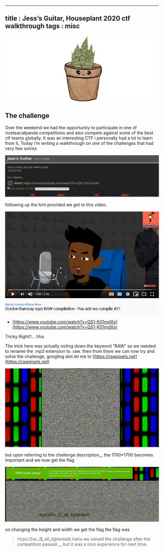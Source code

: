 
---
title : Jess’s Guitar, Houseplant 2020 ctf walkthrough
tags : misc
---

![](/img/houseplant/logo.png)

## The challenge

Over the weekend we had the opportunity to participate in one of riceteacatpanda competitions and also compete against some of the best ctf teams globally.
It was an interesting CTF i personally had a lot to learn from it,
Today i’m writing a walkthrough on one of the challenges that had very few solves

![](/img/houseplant/chall.png)

following up the hint provided we got to this video.

![](/img/houseplant/youtube.png)

- [https://www.youtube.com/watch?v=QS1-K01mdXs](https://www.youtube.com/watch?v=QS1-K01mdXs)

Tricky Right!!… hha

The trick here was actually noting down the keyword “RAW” so we needed to rename the .mp3 extension to .raw. then from there we can now try and solve the challenge,
googling alot let me to [https://rawpixels.net](https://rawpixels.net)

![](/img/houseplant/rawpixels.png)

but upon referring to the challenge description,,, the 1700*1700 becomes important and we now get the flag

![](/img/houseplant/flag.png)

on changing the height and width we get the flag
the flag was 
> rtcp{J3ss_i$_s0_t@lented} 
haha
we solved the challenge after the competition passed ,,, but it was a nice experience for next time.


